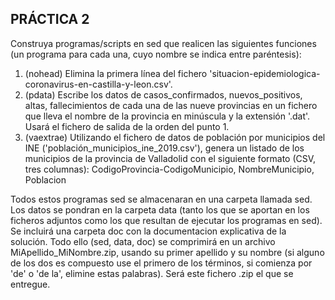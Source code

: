 ## PRÁCTICA 2

Construya programas/scripts en sed que realicen las siguientes funciones (un programa para cada una, cuyo nombre se indica entre paréntesis):

1. (nohead) Elimina la primera línea del fichero 'situacion-epidemiologica-coronavirus-en-castilla-y-leon.csv'.
2. (pdata) Escribe los datos de casos_confirmados, nuevos_positivos, altas, fallecimientos de cada una de las nueve provincias en un fichero que lleva el nombre de la provincia en minúscula y la extensión '.dat'. Usará el fichero de salida de la orden del punto 1.
3. (vaextrae) Utilizando el fichero de datos de población por municipios del INE ('población_municipìos_ine_2019.csv'), genera un listado de los municipios de la provincia de Valladolid con el siguiente formato (CSV, tres columnas): CodigoProvincia-CodigoMunicipio,  NombreMunicipio,  Poblacion

Todos estos programas sed se almacenaran en una carpeta llamada sed. Los datos se pondran en la carpeta data (tanto los que se aportan en los ficheros adjuntos como los que resultan de ejecutar los programas en sed). Se incluirá una carpeta doc con la documentacion explicativa de la solución. Todo ello (sed, data, doc) se comprimirá en un archivo MiApellido_MiNombre.zip, usando su primer apellido y su nombre (si alguno de los dos es compuesto use el primero de los términos, si comienza por 'de' o 'de la', elimine estas palabras). Será este fichero .zip el que se entregue.